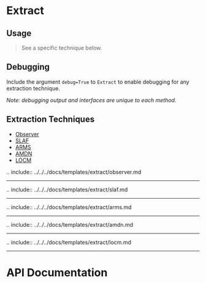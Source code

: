 # Extract

## Usage

> See a specific technique below.

## Debugging

Include the argument `debug=True` to `Extract` to enable debugging for any
extraction technique.

_Note: debugging output and interfaces are unique to each method._

## Extraction Techniques

- [Observer](#observer)
- [SLAF](#slaf)
- [ARMS](#arms)
- [AMDN](#amdn)
- [LOCM](#locm)

.. include:: ../../../docs/templates/extract/observer.md

---

.. include:: ../../../docs/templates/extract/slaf.md

---

.. include:: ../../../docs/templates/extract/arms.md

---

.. include:: ../../../docs/templates/extract/amdn.md

---

.. include:: ../../../docs/templates/extract/locm.md

---

# API Documentation
